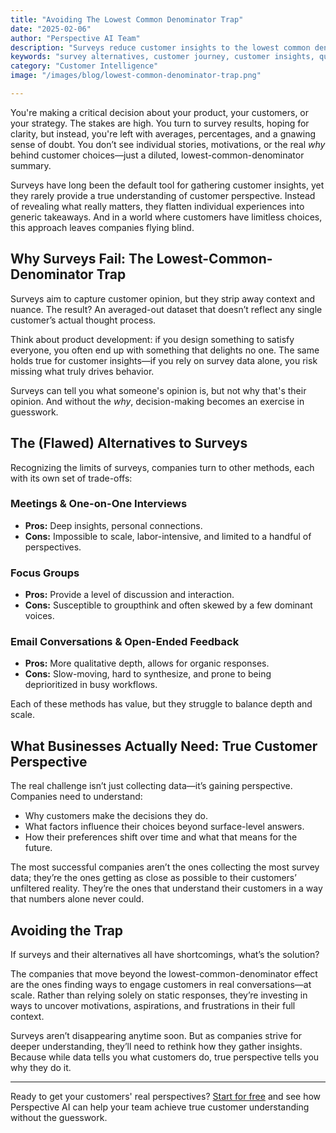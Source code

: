 ```yaml
---
title: "Avoiding The Lowest Common Denominator Trap"
date: "2025-02-06"
author: "Perspective AI Team"
description: "Surveys reduce customer insights to the lowest common denominator, stripping away context and depth. Discover why companies that rely on surveys may be missing the full picture."
keywords: "survey alternatives, customer journey, customer insights, qualitative research, customer understanding, decision-making"
category: "Customer Intelligence"
image: "/images/blog/lowest-common-denominator-trap.png"

---
```


You're making a critical decision about your product, your customers, or your strategy. The stakes are high. You turn to survey results, hoping for clarity, but instead, you're left with averages, percentages, and a gnawing sense of doubt. You don’t see individual stories, motivations, or the real *why* behind customer choices—just a diluted, lowest-common-denominator summary. 

Surveys have long been the default tool for gathering customer insights, yet they rarely provide a true understanding of customer perspective. Instead of revealing what really matters, they flatten individual experiences into generic takeaways. And in a world where customers have limitless choices, this approach leaves companies flying blind.

## Why Surveys Fail: The Lowest-Common-Denominator Trap

Surveys aim to capture customer opinion, but they strip away context and nuance. The result? An averaged-out dataset that doesn’t reflect any single customer’s actual thought process. 

Think about product development: if you design something to satisfy everyone, you often end up with something that delights no one. The same holds true for customer insights—if you rely on survey data alone, you risk missing what truly drives behavior.

Surveys can tell you what someone's opinion is, but not why that's their opinion. And without the *why*, decision-making becomes an exercise in guesswork.

## The (Flawed) Alternatives to Surveys

Recognizing the limits of surveys, companies turn to other methods, each with its own set of trade-offs:

### **Meetings & One-on-One Interviews**
- **Pros:** Deep insights, personal connections.
- **Cons:** Impossible to scale, labor-intensive, and limited to a handful of perspectives.

### **Focus Groups**
- **Pros:** Provide a level of discussion and interaction.
- **Cons:** Susceptible to groupthink and often skewed by a few dominant voices.

### **Email Conversations & Open-Ended Feedback**
- **Pros:** More qualitative depth, allows for organic responses.
- **Cons:** Slow-moving, hard to synthesize, and prone to being deprioritized in busy workflows.

Each of these methods has value, but they struggle to balance depth and scale. 

## What Businesses Actually Need: True Customer Perspective

The real challenge isn’t just collecting data—it’s gaining perspective. Companies need to understand:
- Why customers make the decisions they do.
- What factors influence their choices beyond surface-level answers.
- How their preferences shift over time and what that means for the future.

The most successful companies aren’t the ones collecting the most survey data; they’re the ones getting as close as possible to their customers’ unfiltered reality. They’re the ones that understand their customers in a way that numbers alone never could.

## Avoiding the Trap

If surveys and their alternatives all have shortcomings, what’s the solution?

The companies that move beyond the lowest-common-denominator effect are the ones finding ways to engage customers in real conversations—at scale. Rather than relying solely on static responses, they’re investing in ways to uncover motivations, aspirations, and frustrations in their full context.

Surveys aren’t disappearing anytime soon. But as companies strive for deeper understanding, they’ll need to rethink how they gather insights. Because while data tells you what customers do, true perspective tells you why they do it.

---

Ready to get your customers' real perspectives? [Start for free](https://getperspective.ai/signup) and see how Perspective AI can help your team achieve true customer understanding without the guesswork.
